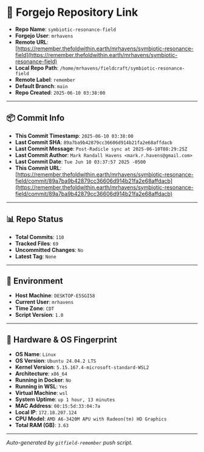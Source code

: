 # 🔗 Forgejo Repository Link

- **Repo Name**: `symbiotic-resonance-field`
- **Forgejo User**: `mrhavens`
- **Remote URL**: [https://remember.thefoldwithin.earth/mrhavens/symbiotic-resonance-field](https://remember.thefoldwithin.earth/mrhavens/symbiotic-resonance-field)
- **Local Repo Path**: `/home/mrhavens/fieldcraft/symbiotic-resonance-field`
- **Remote Label**: `remember`
- **Default Branch**: `main`
- **Repo Created**: `2025-06-10 03:38:00`

---

## 📦 Commit Info

- **This Commit Timestamp**: `2025-06-10 03:38:00`
- **Last Commit SHA**: `89a7ba9b42879cc36606d914b21fa2e68affdacb`
- **Last Commit Message**: `Post-Radicle sync at 2025-06-10T08:29:25Z`
- **Last Commit Author**: `Mark Randall Havens <mark.r.havens@gmail.com>`
- **Last Commit Date**: `Tue Jun 10 03:37:57 2025 -0500`
- **This Commit URL**: [https://remember.thefoldwithin.earth/mrhavens/symbiotic-resonance-field/commit/89a7ba9b42879cc36606d914b21fa2e68affdacb](https://remember.thefoldwithin.earth/mrhavens/symbiotic-resonance-field/commit/89a7ba9b42879cc36606d914b21fa2e68affdacb)

---

## 📊 Repo Status

- **Total Commits**: `110`
- **Tracked Files**: `69`
- **Uncommitted Changes**: `No`
- **Latest Tag**: `None`

---

## 🧭 Environment

- **Host Machine**: `DESKTOP-E5SGI58`
- **Current User**: `mrhavens`
- **Time Zone**: `CDT`
- **Script Version**: `1.0`

---

## 🧬 Hardware & OS Fingerprint

- **OS Name**: `Linux`
- **OS Version**: `Ubuntu 24.04.2 LTS`
- **Kernel Version**: `5.15.167.4-microsoft-standard-WSL2`
- **Architecture**: `x86_64`
- **Running in Docker**: `No`
- **Running in WSL**: `Yes`
- **Virtual Machine**: `wsl`
- **System Uptime**: `up 1 hour, 13 minutes`
- **MAC Address**: `00:15:5d:33:04:7a`
- **Local IP**: `172.18.207.124`
- **CPU Model**: `AMD A6-3420M APU with Radeon(tm) HD Graphics`
- **Total RAM (GB)**: `3.63`

---

_Auto-generated by `gitfield-remember` push script._
